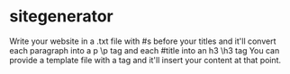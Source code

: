 # sitegenerator
Write your website in a .txt file with #s before your titles and it'll convert each paragraph into a p \p tag and each #title into an h3 \h3 tag
You can provide a template file with a <CONTENTBODY> tag and it'll insert your content at that point.
